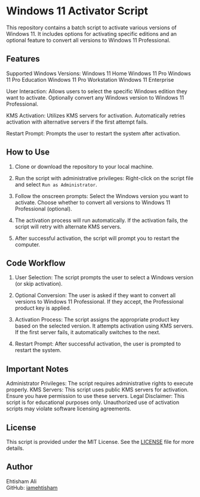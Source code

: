 # Windows 11 Activator Script

This repository contains a batch script to activate various versions of Windows 11. It includes options for activating specific editions and an optional feature to convert all versions to Windows 11 Professional.


## Features

 Supported Windows Versions:
   Windows 11 Home
   Windows 11 Pro
   Windows 11 Pro Education
   Windows 11 Pro Workstation
   Windows 11 Enterprise

 User Interaction:
   Allows users to select the specific Windows edition they want to activate.
   Optionally convert any Windows version to Windows 11 Professional.

 KMS Activation:
   Utilizes KMS servers for activation.
   Automatically retries activation with alternative servers if the first attempt fails.

 Restart Prompt:
   Prompts the user to restart the system after activation.



## How to Use

1. Clone or download the repository to your local machine.

2. Run the script with administrative privileges:
    Right-click on the script file and select `Run as Administrator`.

3. Follow the onscreen prompts:
    Select the Windows version you want to activate.
    Choose whether to convert all versions to Windows 11 Professional (optional).

4. The activation process will run automatically. 
    If the activation fails, the script will retry with alternate KMS servers.

5. After successful activation, the script will prompt you to restart the computer.



## Code Workflow

1. User Selection:
    The script prompts the user to select a Windows version (or skip activation).

2. Optional Conversion:
    The user is asked if they want to convert all versions to Windows 11 Professional. If they accept, the Professional product key is applied.

3. Activation Process:
    The script assigns the appropriate product key based on the selected version.
    It attempts activation using KMS servers. If the first server fails, it automatically switches to the next.

4. Restart Prompt:
    After successful activation, the user is prompted to restart the system.



## Important Notes

 Administrator Privileges: The script requires administrative rights to execute properly.
 KMS Servers: This script uses public KMS servers for activation. Ensure you have permission to use these servers.
 Legal Disclaimer: This script is for educational purposes only. Unauthorized use of activation scripts may violate software licensing agreements.



## License

This script is provided under the MIT License. See the [LICENSE](LICENSE) file for more details.



## Author

 Ehtisham Ali  
   GitHub: [iamehtisham](https://github.com/iamehtisham)  
   
